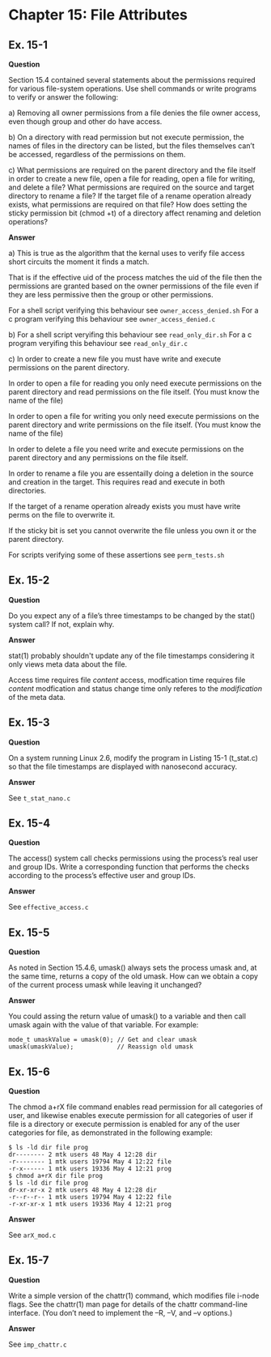 # Chapter 15: File Attributes
## Ex. 15-1

**Question**

Section 15.4 contained several statements about the permissions required for
various file-system operations. Use shell commands or write programs to verify or
answer the following:

a) Removing all owner permissions from a file denies the file owner access,
even though group and other do have access.

b) On a directory with read permission but not execute permission, the
names of files in the directory can be listed, but the files themselves can’t
be accessed, regardless of the permissions on them.

c) What permissions are required on the parent directory and the file itself in
order to create a new file, open a file for reading, open a file for writing,
and delete a file? What permissions are required on the source and target
directory to rename a file? If the target file of a rename operation already
exists, what permissions are required on that file? How does setting the
sticky permission bit (chmod +t) of a directory affect renaming and deletion
operations?

**Answer**

a) This is true as the algorithm that the kernal uses to verify file access short
circuits the moment it finds a match.

That is if the effective uid of the process matches the uid of the file then the
permissions are granted based on the owner permissions of the file even if they are
less permissive then the group or other permissions.

For a shell script verifying this behaviour see ```owner_access_denied.sh```
For a c program verifying this behaviour see ```owner_access_denied.c```

b) For a shell script veryifing this behaviour see ```read_only_dir.sh```
For a c program veryifing this behaviour see ```read_only_dir.c```

c) In order to create a new file you must have write and execute permissions on the
parent directory.

In order to open a file for reading you only need execute permissions on the parent
directory and read permissions on the file itself. (You must know the name of the file)

In order to open a file for writing you only need execute permissions on the parent
directory and write permissions on the file itself. (You must know the name of
the file)

In order to delete a file you need write and execute permissions on the parent directory
and any permissions on the file itself.

In order to rename a file you are essentailly doing a deletion in the source and creation
in the target. This requires read and execute in both directories.

If the target of a rename operation already exists you must have write perms on the file
to overwrite it.

If the sticky bit is set you cannot overwrite the file unless you own it or the parent
directory.

For scripts verifying some of these assertions see ```perm_tests.sh```

## Ex. 15-2

**Question**

Do you expect any of a file’s three timestamps to be changed by the stat() system
call? If not, explain why.

**Answer**

stat(1) probably shouldn't update any of the file timestamps considering it only
views meta data about the file.

Access time requires file *content* access, modfication time requires file *content*
modfication and status change time only referes to the *modification* of the meta
data.

## Ex. 15-3

**Question**

On a system running Linux 2.6, modify the program in Listing 15-1 (t_stat.c) so
that the file timestamps are displayed with nanosecond accuracy.

**Answer**

See ```t_stat_nano.c```

## Ex. 15-4

**Question**

The access() system call checks permissions using the process’s real user and group
IDs. Write a corresponding function that performs the checks according to the
process’s effective user and group IDs.

**Answer**

See ```effective_access.c```


## Ex. 15-5

**Question**

As noted in Section 15.4.6, umask() always sets the process umask and, at the same
time, returns a copy of the old umask. How can we obtain a copy of the current
process umask while leaving it unchanged?

**Answer**

You could assing the return value of umask() to a variable and then call umask again
with the value of that variable. For example:

```
mode_t umaskValue = umask(0); // Get and clear umask
umask(umaskValue);            // Reassign old umask
```

## Ex. 15-6

**Question**

The chmod a+rX file command enables read permission for all categories of user,
and likewise enables execute permission for all categories of user if file is a directory
or execute permission is enabled for any of the user categories for file, as
demonstrated in the following example:

```
$ ls -ld dir file prog
dr-------- 2 mtk users 48 May 4 12:28 dir
-r-------- 1 mtk users 19794 May 4 12:22 file
-r-x------ 1 mtk users 19336 May 4 12:21 prog
$ chmod a+rX dir file prog
$ ls -ld dir file prog
dr-xr-xr-x 2 mtk users 48 May 4 12:28 dir
-r--r--r-- 1 mtk users 19794 May 4 12:22 file
-r-xr-xr-x 1 mtk users 19336 May 4 12:21 prog

```

**Answer**

See ```arX_mod.c```

## Ex. 15-7

**Question**

Write a simple version of the chattr(1) command, which modifies file i-node flags.
See the chattr(1) man page for details of the chattr command-line interface. (You
don’t need to implement the –R, –V, and –v options.)

**Answer**

See ```imp_chattr.c```
